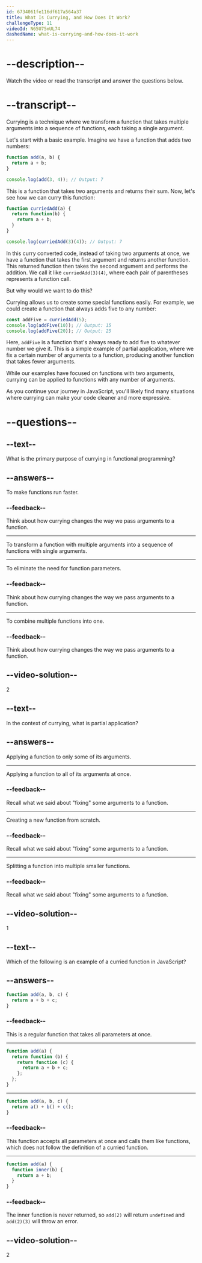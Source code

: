 ```yaml
---
id: 6734061fe116df617a564a37
title: What Is Currying, and How Does It Work?
challengeType: 11
videoId: N65U75mUL74
dashedName: what-is-currying-and-how-does-it-work
---
```


# --description--

Watch the video or read the transcript and answer the questions below.

# --transcript--

Currying is a technique where we transform a function that takes multiple arguments into a sequence of functions, each taking a single argument.

Let's start with a basic example. Imagine we have a function that adds two numbers:

```js
function add(a, b) {
  return a + b;
}

console.log(add(3, 4)); // Output: 7
```

This is a function that takes two arguments and returns their sum. Now, let's see how we can curry this function:

```js
function curriedAdd(a) {
  return function(b) {
    return a + b;
  }
}

console.log(curriedAdd(3)(4)); // Output: 7
```

In this curry converted code, instead of taking two arguments at once, we have a function that takes the first argument and returns another function. This returned function then takes the second argument and performs the addition. We call it like `curriedAdd(3)(4)`, where each pair of parentheses represents a function call.

But why would we want to do this? 

Currying allows us to create some special functions easily. For example, we could create a function that always adds five to any number:

```js
const addFive = curriedAdd(5);
console.log(addFive(10)); // Output: 15
console.log(addFive(20)); // Output: 25
```

Here, `addFive` is a function that's always ready to add five to whatever number we give it. This is a simple example of partial application, where we fix a certain number of arguments to a function, producing another function that takes fewer arguments.

While our examples have focused on functions with two arguments, currying can be applied to functions with any number of arguments.

As you continue your journey in JavaScript, you'll likely find many situations where currying can make your code cleaner and more expressive.

# --questions--

## --text--

What is the primary purpose of currying in functional programming?

## --answers--

To make functions run faster.

### --feedback--

Think about how currying changes the way we pass arguments to a function.

---

To transform a function with multiple arguments into a sequence of functions with single arguments.

---

To eliminate the need for function parameters.

### --feedback--

Think about how currying changes the way we pass arguments to a function.

---

To combine multiple functions into one.

### --feedback--

Think about how currying changes the way we pass arguments to a function.

## --video-solution--

2

## --text--

In the context of currying, what is partial application?

## --answers--

Applying a function to only some of its arguments.

---

Applying a function to all of its arguments at once.

### --feedback--

Recall what we said about "fixing" some arguments to a function.

---

Creating a new function from scratch.

### --feedback--

Recall what we said about "fixing" some arguments to a function.

---

Splitting a function into multiple smaller functions.

### --feedback--

Recall what we said about "fixing" some arguments to a function.

## --video-solution--

1

## --text--

Which of the following is an example of a curried function in JavaScript?

## --answers--

```js
function add(a, b, c) {
  return a + b + c;
}
```

### --feedback--

This is a regular function that takes all parameters at once.

---

```js
function add(a) {
  return function (b) {
    return function (c) {
      return a + b + c;
    };
  };
}
```

---

```js
function add(a, b, c) {
  return a() + b() + c();
}
```

### --feedback--

This function accepts all parameters at once and calls them like functions, which does not follow the definition of a curried function.

---

```js
function add(a) {
  function inner(b) {
    return a + b;
  }
}
```

### --feedback--

The inner function is never returned, so `add(2)` will return `undefined` and `add(2)(3)` will throw an error.

## --video-solution--

2
